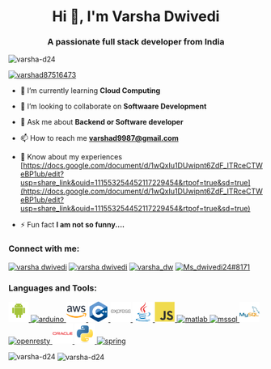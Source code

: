<h1 align="center">Hi 👋, I'm Varsha Dwivedi</h1>
<h3 align="center">A passionate full stack developer from India</h3>

<p align="left"> <img src="https://komarev.com/ghpvc/?username=varsha-d24&label=Profile%20views&color=0e75b6&style=flat" alt="varsha-d24" /> </p>

<p align="left"> <a href="https://twitter.com/varshad87516473" target="blank"><img src="https://img.shields.io/twitter/follow/varshad87516473?logo=twitter&style=for-the-badge" alt="varshad87516473" /></a> </p>

- 🌱 I’m currently learning **Cloud Computing**

- 👯 I’m looking to collaborate on **Softwaare Development**

- 💬 Ask me about **Backend or Software developer**

- 📫 How to reach me **varshad9987@gmail.com**

- 📄 Know about my experiences [https://docs.google.com/document/d/1wQxIu1DUwipnt6ZdF_ITRceCTWeBP1ub/edit?usp=share_link&ouid=111553254452117229454&rtpof=true&sd=true](https://docs.google.com/document/d/1wQxIu1DUwipnt6ZdF_ITRceCTWeBP1ub/edit?usp=share_link&ouid=111553254452117229454&rtpof=true&sd=true)

- ⚡ Fun fact **I am not so funny....**

<h3 align="left">Connect with me:</h3>
<p align="left">
<a href="https://linkedin.com/in/varsha dwivedi" target="blank"><img align="center" src="https://raw.githubusercontent.com/rahuldkjain/github-profile-readme-generator/master/src/images/icons/Social/linked-in-alt.svg" alt="varsha dwivedi" height="30" width="40" /></a>
<a href="https://fb.com/varsha dwivedi" target="blank"><img align="center" src="https://raw.githubusercontent.com/rahuldkjain/github-profile-readme-generator/master/src/images/icons/Social/facebook.svg" alt="varsha dwivedi" height="30" width="40" /></a>
<a href="https://instagram.com/varsha_dw" target="blank"><img align="center" src="https://raw.githubusercontent.com/rahuldkjain/github-profile-readme-generator/master/src/images/icons/Social/instagram.svg" alt="varsha_dw" height="30" width="40" /></a>
<a href="https://discord.gg/Ms_dwivedi24#8171" target="blank"><img align="center" src="https://raw.githubusercontent.com/rahuldkjain/github-profile-readme-generator/master/src/images/icons/Social/discord.svg" alt="Ms_dwivedi24#8171" height="30" width="40" /></a>
</p>

<h3 align="left">Languages and Tools:</h3>
<p align="left"> <a href="https://developer.android.com" target="_blank" rel="noreferrer"> <img src="https://raw.githubusercontent.com/devicons/devicon/master/icons/android/android-original-wordmark.svg" alt="android" width="40" height="40"/> </a> <a href="https://www.arduino.cc/" target="_blank" rel="noreferrer"> <img src="https://cdn.worldvectorlogo.com/logos/arduino-1.svg" alt="arduino" width="40" height="40"/> </a> <a href="https://aws.amazon.com" target="_blank" rel="noreferrer"> <img src="https://raw.githubusercontent.com/devicons/devicon/master/icons/amazonwebservices/amazonwebservices-original-wordmark.svg" alt="aws" width="40" height="40"/> </a> <a href="https://www.w3schools.com/cpp/" target="_blank" rel="noreferrer"> <img src="https://raw.githubusercontent.com/devicons/devicon/master/icons/cplusplus/cplusplus-original.svg" alt="cplusplus" width="40" height="40"/> </a> <a href="https://expressjs.com" target="_blank" rel="noreferrer"> <img src="https://raw.githubusercontent.com/devicons/devicon/master/icons/express/express-original-wordmark.svg" alt="express" width="40" height="40"/> </a> <a href="https://www.java.com" target="_blank" rel="noreferrer"> <img src="https://raw.githubusercontent.com/devicons/devicon/master/icons/java/java-original.svg" alt="java" width="40" height="40"/> </a> <a href="https://developer.mozilla.org/en-US/docs/Web/JavaScript" target="_blank" rel="noreferrer"> <img src="https://raw.githubusercontent.com/devicons/devicon/master/icons/javascript/javascript-original.svg" alt="javascript" width="40" height="40"/> </a> <a href="https://www.mathworks.com/" target="_blank" rel="noreferrer"> <img src="https://upload.wikimedia.org/wikipedia/commons/2/21/Matlab_Logo.png" alt="matlab" width="40" height="40"/> </a> <a href="https://www.microsoft.com/en-us/sql-server" target="_blank" rel="noreferrer"> <img src="https://www.svgrepo.com/show/303229/microsoft-sql-server-logo.svg" alt="mssql" width="40" height="40"/> </a> <a href="https://www.mysql.com/" target="_blank" rel="noreferrer"> <img src="https://raw.githubusercontent.com/devicons/devicon/master/icons/mysql/mysql-original-wordmark.svg" alt="mysql" width="40" height="40"/> </a> <a href="https://openresty.org/" target="_blank" rel="noreferrer"> <img src="https://openresty.org/images/logo.png" alt="openresty" width="40" height="40"/> </a> <a href="https://www.oracle.com/" target="_blank" rel="noreferrer"> <img src="https://raw.githubusercontent.com/devicons/devicon/master/icons/oracle/oracle-original.svg" alt="oracle" width="40" height="40"/> </a> <a href="https://www.python.org" target="_blank" rel="noreferrer"> <img src="https://raw.githubusercontent.com/devicons/devicon/master/icons/python/python-original.svg" alt="python" width="40" height="40"/> </a> <a href="https://spring.io/" target="_blank" rel="noreferrer"> <img src="https://www.vectorlogo.zone/logos/springio/springio-icon.svg" alt="spring" width="40" height="40"/> </a> </p>

<p><img align="left" src="https://github-readme-stats.vercel.app/api/top-langs?username=varsha-d24&show_icons=true&locale=en&layout=compact" alt="varsha-d24" /></p>

<p>&nbsp;<img align="center" src="https://github-readme-stats.vercel.app/api?username=varsha-d24&show_icons=true&locale=en" alt="varsha-d24" /></p>

